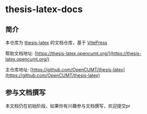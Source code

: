 # thesis-latex-docs

## 简介

本仓库为 [thesis-latex](https://github.com/OpenCUMT/thesis-latex) 的文档仓库，基于 [VitePress](https://vitepress.dev/zh/guide/what-is-vitepress)

帮助文档地址: [https://thesis-latex.opencumt.org/](https://thesis-latex.opencumt.org/)

主仓库地址: [https://github.com/OpenCUMT/thesis-latex](https://github.com/OpenCUMT/thesis-latex)


## 参与文档撰写

本文档仍在初始阶段，如果你有兴趣参与文档撰写，欢迎提交pr